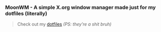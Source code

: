 ### MoonWM - A simple X.org window manager made just for my dotfiles (literally)

> Check out my [dotfiles](https://github.com/D4yvid/.moon-dots) *(PS: they're a shit bruh)*
